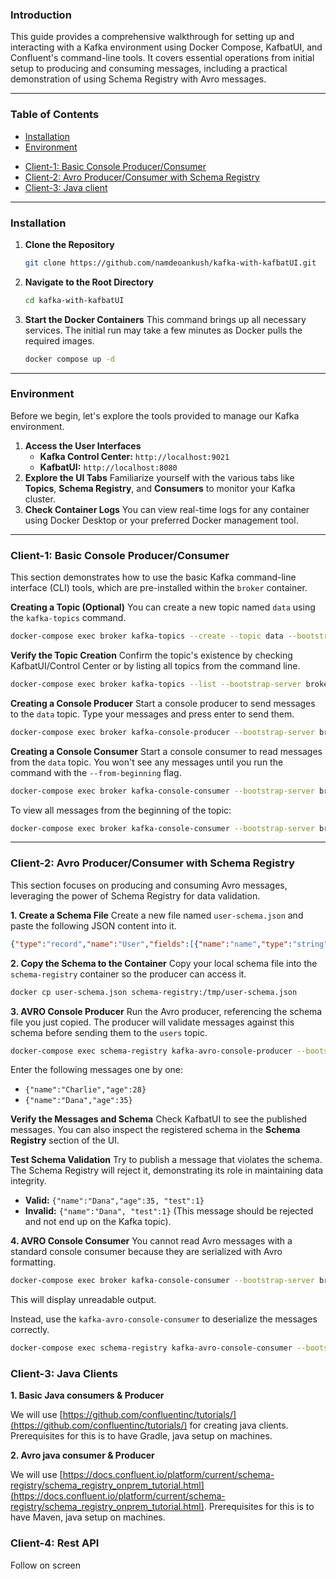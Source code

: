 ### Introduction

This guide provides a comprehensive walkthrough for setting up and interacting with a Kafka environment using Docker Compose, KafbatUI, and Confluent's command-line tools. It covers essential operations from initial setup to producing and consuming messages, including a practical demonstration of using Schema Registry with Avro messages.

-----

### Table of Contents

  - [Installation](#installation)
  - [Environment](#environment)
  * [Client-1: Basic Console Producer/Consumer](#client-1-basic-console-producerconsumer)
  * [Client-2: Avro Producer/Consumer with Schema Registry](#client-2-avro-producerconsumer-with-schema-registry)
  * [Client-3: Java client](#client-3-avro-producerconsumer-with-schema-registry)

-----

### Installation

1.  **Clone the Repository**
    ```bash
    git clone https://github.com/namdeoankush/kafka-with-kafbatUI.git
    ```
2.  **Navigate to the Root Directory**
    ```bash
    cd kafka-with-kafbatUI
    ```
3.  **Start the Docker Containers**
    This command brings up all necessary services. The initial run may take a few minutes as Docker pulls the required images.
    ```bash
    docker compose up -d
    ```

-----

### Environment

Before we begin, let's explore the tools provided to manage our Kafka environment.

1.  **Access the User Interfaces**
      * **Kafka Control Center:** `http://localhost:9021`
      * **KafbatUI:** `http://localhost:8080`
2.  **Explore the UI Tabs**
    Familiarize yourself with the various tabs like **Topics**, **Schema Registry**, and **Consumers** to monitor your Kafka cluster.
3.  **Check Container Logs**
    You can view real-time logs for any container using Docker Desktop or your preferred Docker management tool.

-----

### Client-1: Basic Console Producer/Consumer

This section demonstrates how to use the basic Kafka command-line interface (CLI) tools, which are pre-installed within the `broker` container.

**Creating a Topic (Optional)**
You can create a new topic named `data` using the `kafka-topics` command.

```bash
docker-compose exec broker kafka-topics --create --topic data --bootstrap-server broker:9092 --partitions 1 --replication-factor 1
```

**Verify the Topic Creation**
Confirm the topic's existence by checking KafbatUI/Control Center or by listing all topics from the command line.

```bash
docker-compose exec broker kafka-topics --list --bootstrap-server broker:9092
```

**Creating a Console Producer**
Start a console producer to send messages to the `data` topic. Type your messages and press enter to send them.

```bash
docker-compose exec broker kafka-console-producer --bootstrap-server broker:9092 --topic data
```

**Creating a Console Consumer**
Start a console consumer to read messages from the `data` topic. You won't see any messages until you run the command with the `--from-beginning` flag.

```bash
docker-compose exec broker kafka-console-consumer --bootstrap-server broker:9092 --topic data
```

To view all messages from the beginning of the topic:

```bash
docker-compose exec broker kafka-console-consumer --bootstrap-server broker:9092 --topic data --from-beginning
```

-----

### Client-2: Avro Producer/Consumer with Schema Registry

This section focuses on producing and consuming Avro messages, leveraging the power of Schema Registry for data validation.

**1. Create a Schema File**
Create a new file named `user-schema.json` and paste the following JSON content into it.

```json
{"type":"record","name":"User","fields":[{"name":"name","type":"string"},{"name":"age","type":"int"}]}
```

**2. Copy the Schema to the Container**
Copy your local schema file into the `schema-registry` container so the producer can access it.

```bash
docker cp user-schema.json schema-registry:/tmp/user-schema.json
```

**3. AVRO Console Producer**
Run the Avro producer, referencing the schema file you just copied. The producer will validate messages against this schema before sending them to the `users` topic.

```bash
docker-compose exec schema-registry kafka-avro-console-producer --bootstrap-server broker:9092 --topic users --property schema.registry.url=http://schema-registry:8081 --property value.schema.file=/tmp/user-schema.json
```

Enter the following messages one by one:

  * `{"name":"Charlie","age":28}`
  * `{"name":"Dana","age":35}`

**Verify the Messages and Schema**
Check KafbatUI to see the published messages. You can also inspect the registered schema in the **Schema Registry** section of the UI.

**Test Schema Validation**
Try to publish a message that violates the schema. The Schema Registry will reject it, demonstrating its role in maintaining data integrity.

  * **Valid:** `{"name":"Dana","age":35, "test":1}`
  * **Invalid:** `{"name":"Dana", "test":1}` (This message should be rejected and not end up on the Kafka topic).

**4. AVRO Console Consumer**
You cannot read Avro messages with a standard console consumer because they are serialized with Avro formatting.

```bash
docker-compose exec broker kafka-console-consumer --bootstrap-server broker:9092 --topic users --from-beginning
```

This will display unreadable output.

Instead, use the `kafka-avro-console-consumer` to deserialize the messages correctly.

```bash
docker-compose exec schema-registry kafka-avro-console-consumer --bootstrap-server broker:29092 --topic users --from-beginning --property schema.registry.url=http://schema-registry:8081
```

### Client-3: Java Clients

**1. Basic Java consumers & Producer**

We will use [https://github.com/confluentinc/tutorials/](https://github.com/confluentinc/tutorials/) for creating java clients. Prerequisites for this is to have Gradle, java setup on machines. 

**2. Avro java consumer & Producer**

We will use [https://docs.confluent.io/platform/current/schema-registry/schema_registry_onprem_tutorial.html](https://docs.confluent.io/platform/current/schema-registry/schema_registry_onprem_tutorial.html). Prerequisites for this is to have Maven, java setup on machines.

### Client-4: Rest API
Follow on screen
